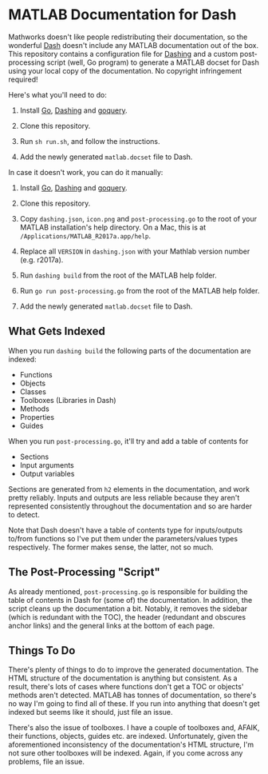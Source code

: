 # MATLAB Documentation for Dash

Mathworks doesn't like people redistributing their documentation, so the
wonderful [Dash][dash-app] doesn't include any MATLAB documentation out of the
box. This repository contains a configuration file for [Dashing][dashing-cli]
and a custom post-processing script (well, Go program) to generate a MATLAB
docset for Dash using your local copy of the documentation. No copyright
infringement required!

Here's what you'll need to do:

1. Install [Go][golang], [Dashing][dashing-cli] and [goquery][goquery-github].
2. Clone this repository.

3. Run `sh run.sh`, and follow the instructions.

4. Add the newly generated `matlab.docset` file to Dash.

In case it doesn't work, you can do it manually:

1. Install [Go][golang], [Dashing][dashing-cli] and [goquery][goquery-github].
2. Clone this repository.

3. Copy `dashing.json`, `icon.png` and `post-processing.go` to the root of your MATLAB
   installation's help directory. On a Mac, this is at
   `/Applications/MATLAB_R2017a.app/help`.
4. Replace all `VERSION` in `dashing.json` with your Mathlab version number (e.g. r2017a).

5. Run `dashing build` from the root of the MATLAB help folder.
6. Run `go run post-processing.go` from the root of the MATLAB help folder.
7. Add the newly generated `matlab.docset` file to Dash.

[dashing-cli]: https://github.com/technosophos/dashing
[dash-app]: https://kapeli.com/dash
[golang]: http://golang.org
[goquery-github]: http://github.com/PuerkitoBio/goquery

## What Gets Indexed

When you run `dashing build` the following parts of the documentation are
indexed:

- Functions
- Objects
- Classes
- Toolboxes (Libraries in Dash)
- Methods
- Properties
- Guides

When you run `post-processing.go`, it'll try and add a table of contents for

- Sections
- Input arguments
- Output variables

Sections are generated from `h2` elements in the documentation, and work pretty
reliably. Inputs and outputs are less reliable because they aren't represented
consistently throughout the documentation and so are harder to detect.

Note that Dash doesn't have a table of contents type for inputs/outputs to/from
functions so I've put them under the parameters/values types respectively. The
former makes sense, the latter, not so much.

## The Post-Processing "Script"

As already mentioned, `post-processing.go` is responsible for building the
table of contents in Dash for (some of) the documentation. In addition, the
script cleans up the documentation a bit. Notably, it removes the sidebar
(which is redundant with the TOC), the header (redundant and obscures anchor
links) and the general links at the bottom of each page.

## Things To Do

There's plenty of things to do to improve the generated documentation. The HTML
structure of the documentation is anything but consistent. As a result, there's
lots of cases where functions don't get a TOC or objects' methods aren't
detected. MATLAB has tonnes of documentation, so there's no way I'm going to
find all of these. If you run into anything that doesn't get indexed but seems
like it should, just file an issue.

There's also the issue of toolboxes. I have a couple of toolboxes and, AFAIK,
their functions, objects, guides etc. are indexed. Unfortunately, given the
aforementioned inconsistency of the documentation's HTML structure, I'm not
sure other toolboxes will be indexed. Again, if you come across any problems,
file an issue.
